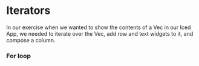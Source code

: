 # Iterators

In our exercise when we wanted to show the contents of a Vec<T> in our Iced
App, we needed to iterate over the Vec<T>, add row and text widgets to it,
and compose a column.

### For loop
